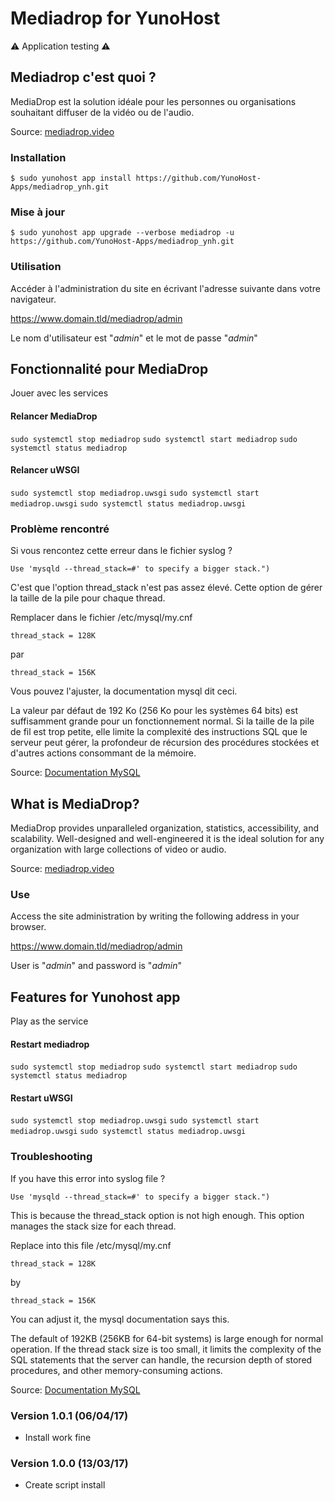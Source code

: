 # Mediadrop for YunoHost

:warning: Application testing :warning:

## Mediadrop c'est quoi ?

MediaDrop est la solution idéale pour les personnes ou organisations souhaitant diffuser de la vidéo ou de l'audio.

Source: [mediadrop.video](http://mediadrop.video/)

### Installation

`$ sudo yunohost app install https://github.com/YunoHost-Apps/mediadrop_ynh.git`

### Mise à jour

`$ sudo yunohost app upgrade --verbose mediadrop -u https://github.com/YunoHost-Apps/mediadrop_ynh.git`

### Utilisation

Accéder à l'administration du site en écrivant l'adresse suivante dans votre navigateur.

https://www.domain.tld/mediadrop/admin

Le nom d'utilisateur est "*admin*" et le mot de passe "*admin*"

## Fonctionnalité pour MediaDrop

Jouer avec les services

#### Relancer MediaDrop

`sudo systemctl stop mediadrop`
`sudo systemctl start mediadrop`
`sudo systemctl status mediadrop`

#### Relancer uWSGI

`sudo systemctl stop mediadrop.uwsgi`
`sudo systemctl start mediadrop.uwsgi`
`sudo systemctl status mediadrop.uwsgi`

### Problème rencontré

Si vous rencontez cette erreur dans le fichier syslog ? 

`Use 'mysqld --thread_stack=#' to specify a bigger stack.")`

C'est que l'option thread_stack n'est pas assez élevé. Cette option de gérer la taille de la pile pour chaque thread.

Remplacer dans le fichier /etc/mysql/my.cnf

`thread_stack = 128K`

par

`thread_stack = 156K`

Vous pouvez l'ajuster, la documentation mysql dit ceci.

La valeur par défaut de 192 Ko (256 Ko pour les systèmes 64 bits) est suffisamment grande pour un fonctionnement normal. Si la taille de la pile de fil est trop petite, elle limite la complexité des instructions SQL que le serveur peut gérer, la profondeur de récursion des procédures stockées et d'autres actions consommant de la mémoire.

Source: [Documentation MySQL](https://dev.mysql.com/doc/refman/5.7/en/server-system-variables.html#sysvar_thread_stack)

## What is MediaDrop?

MediaDrop provides unparalleled organization, statistics, accessibility, and scalability. Well-designed and well-engineered it is the ideal solution for any organization with large collections of video or audio.

Source: [mediadrop.video](http://mediadrop.video/)

### Use

Access the site administration by writing the following address in your browser.

https://www.domain.tld/mediadrop/admin

User is "*admin*" and password is "*admin*"

## Features for Yunohost app

Play as the service

#### Restart mediadrop

`sudo systemctl stop mediadrop`
`sudo systemctl start mediadrop`
`sudo systemctl status mediadrop`

#### Restart uWSGI

`sudo systemctl stop mediadrop.uwsgi`
`sudo systemctl start mediadrop.uwsgi`
`sudo systemctl status mediadrop.uwsgi`

### Troubleshooting

If you have this error into syslog file ? 

`Use 'mysqld --thread_stack=#' to specify a bigger stack.")`

This is because the thread_stack option is not high enough. This option manages the stack size for each thread.

Replace into this file /etc/mysql/my.cnf

`thread_stack = 128K`

by

`thread_stack = 156K`

You can adjust it, the mysql documentation says this.

The default of 192KB (256KB for 64-bit systems) is large enough for normal operation. If the thread stack size is too small, it limits the complexity of the SQL statements that the server can handle, the recursion depth of stored procedures, and other memory-consuming actions.

Source: [Documentation MySQL](https://dev.mysql.com/doc/refman/5.7/en/server-system-variables.html#sysvar_thread_stack)

### Version 1.0.1 (06/04/17)

- Install work fine

### Version 1.0.0 (13/03/17)

- Create script install
